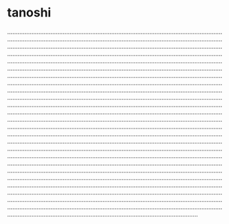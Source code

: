 # tanoshi
..........................................................................................................................................................................................................................................................................................................................................................................................................................................................................................................................................................................................................................................................................................................................................................................................................................................................................................................................................................................................................................................................................................................................................................................................................................................................................................................................................................................................................................................................................................................................................................................................................................................................................................................................................................................................................................................................................................................................................................................................................................................................................................................................................................................................................................................................................................................................................................................................................................................................................................................................................................................................................................................................................................................................................................................................................................................................................................................................................................................................................................................................................................................................................................................................................................................................................................................................................